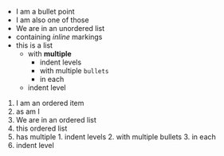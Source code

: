 * I am a bullet point
* I am also one of those
* We are in an unordered list
* containing _inline_ markings
* this is a list
  * with **multiple**
    * indent levels
    * with multiple `bullets`
    * in each
  * indent level

1. I am an ordered item
2. as am I
3. We are in an ordered list
4. this ordered list
  1. has multiple
    1. indent levels
    2. with multiple bullets
    3. in each
  2. indent level

